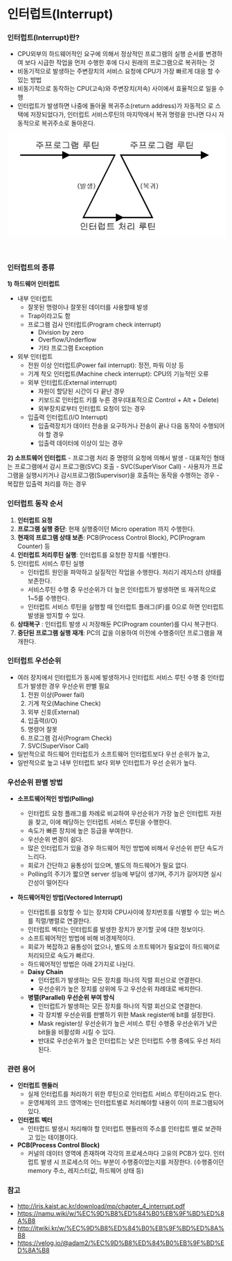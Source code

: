 # 인터럽트(Interrupt)

### 인터럽트(Interrupt)란?
- CPU외부의 하드웨어적인 요구에 의해서 정상적인 프로그램의 실행 순서를
변경하여 보다 시급한 작업을 먼저 수행한 후에 다시 원래의 프로그램으로
복귀하는 것
- 비동기적으로 발생하는 주변장치의 서비스 요청에 CPU가 가장 빠르게 대응
할 수 있는 방법
- 비동기적으로 동작하는 CPU(고속)와 주변장치(저속) 사이에서 효율적으로
일을 수행
- 인터럽트가 발생하면 나중에 돌아올 복귀주소(return address)가 자동적으
로 스택에 저장되었다가, 인터럽트 서비스루틴의 마지막에서 복귀 명령을
만나면 다시 자동적으로 복귀주소로 돌아온다. 

![Interrupt-1](https://raw.githubusercontent.com/Songwonseok/CS-Study/main/OS/images/Interrupt-1.PNG)

<br>

### 인터럽트의 종류
**1) 하드웨어 인터럽트**
- 내부 인터럽트
	- 잘못된 명령이나 잘못된 데이터를 사용할때 발생
	- Trap이라고도 함
	- 프로그램 검사 인터럽트(Program check interrupt)
		- Division by zero
		- Overflow/Underflow
		- 기타 프로그램 Exception
- 외부 인터럽트
	- 전원 이상 인터럽트(Power fail interrupt): 정전, 파워 이상 등
	- 기계 착오 인터럽트(Machine check interrupt): CPU의 기능적인 오류
	- 외부 인터럽트(External interrupt)
		- 자원이 할당된 시간이 다 끝난 경우
		- 키보드로 인터럽트 키를 누른 경우(대표적으로 Control + Alt + Delete)
		- 외부장치로부터 인터럽트 요청이 있는 경우
	- 입출력 인터럽트(I/O Interrupt)
		- 입출력장치가 데이터 전송을 요구하거나 전송이 끝나 다음 동작이 수행되어야 할 경우
		- 입출력 데이터에 이상이 있는 경우

**2) 소프트웨어 인터럽트**
	- 프로그램 처리 중 명령의 요청에 의해서 발생
	- 대표적인 형태는 프로그램에서 감시 프로그램(SVC) 호출
	- SVC(SuperVisor Call)
		- 사용자가 프로그램을 실행시키거나 감시프로그램(Supervisor)을 호출하는 동작을 수행하는 경우
		- 복잡한 입출력 처리를 하는 경우
<br>

### 인터럽트 동작 순서

1. **인터럽트 요청**
2. **프로그램 실행 중단**: 현재 실행중이던 Micro operation 까지 수행한다.
3. **현재의 프로그램 상태 보존**: PCB(Process Control Block), PC(Program Counter) 등
4. **인터럽트 처리루틴 실행**: 인터럽트를 요청한 장치를 식별한다.
5. 인터럽트 서비스 루틴 실행
   - 인터럽트 원인을 파악하고 실질적인 작업을 수행한다. 처리기 레지스터 상태를 보존한다.
   - 서비스루틴 수행 중 우선순위가 더 높은 인터럽트가 발생하면 또 재귀적으로 1~5를 수행한다.
   - 인터럽트 서비스 루틴을 실행할 때 인터럽트 플래그(IF)를 0으로 하면 인터럽트 발생을 방지할 수 있다.
6. **상태복구** : 인터럽트 발생 시 저장해둔 PC(Program counter)를 다시 복구한다.
7. **중단된 프로그램 실행 재개**: PC의 값을 이용하여 이전에 수행중이던 프로그램을 재개한다.



### 인터럽트 우선순위

- 여러 장치에서 인터럽트가 동시에 발생하거나 인터럽트 서비스 루틴 수행 중 인터럽트가 발생한 경우 우선순위 판별 필요
	1. 전원 이상(Power fail)
	2. 기계 착오(Machine Check)
	3. 외부 신호(External)
	4. 입출력(I/O)
	5. 명령어 잘못
	6. 프로그램 검사(Program Check)
	7. SVC(SuperVisor Call)
- 일반적으로 하드웨어 인터럽트가 소프트웨어 인터럽트보다 우선 순위가 높고,
- 일반적으로 높고 내부 인터럽트 보다 외부 인터럽트가 우선 순위가 높다.



### 우선순위 판별 방법
- **소프트웨어적인 방법(Polling)**
	- 인터럽트 요청 플래그를 차례로 비교하여 우선순위가 가장 높은 인터럽트 자원을 찾고, 이에 해당하는 인터럽트 서비스 루틴을 수행한다.
	- 속도가 빠른 장치에 높은 등급을 부여한다.
	- 우선순위 변경이 쉽다.
	- 많은 인터럽트가 있을 경우 하드웨어 적인 방법에 비해서 우선순위 판단 속도가 느리다.
	- 회로가 간단하고 융통성이 있으며, 별도의 하드웨어가 필요 없다.
	- Polling의 주기가 짧으면 server 성능에 부담이 생기며, 주기가 길어지면 실시간성이 떨어진다

- **하드웨어적인 방법(Vectored Interrupt)**
	- 인터럽트를 요청할 수 있는 장치와 CPU사이에 장치번호를 식별할 수 있는 버스를 직렬/병렬로 연결한다.
	- 인터럽트 벡터는 인터럽트를 발생한 장치가 분기할 곳에 대한 정보이다.
	- 소프트웨어적인 방법에 비해 비경제적이다.
	- 회로가 복잡하고 융통성이 없으나, 별도의 소프트웨어가 필요없이 하드웨어로 처리되므로 속도가 빠르다.
	- 하드웨어적인 방법은 아래 2가지로 나뉜다.
	- **Daisy Chain**
		- 인터럽트가 발생하는 모든 장치를 하나의 직렬 회선으로 연결한다.
		- 우선순위가 높은 장치를 상위에 두고 우선순위 차례대로 배치한다.
	- **병렬(Parallel) 우선순위 부여 방식**
		- 인터럽트가 발생하는 모든 장치를 하나의 직렬 회선으로 연결한다.
		- 각 장치별 우선순위를 판별하기 위한 Mask register에 bit를 설정한다.
		- Mask register상 우선순위가 높은 서비스 루틴 수행중 우선순위가 낮은 bit들을 비활성화 시킬 수 있다.
		- 반대로 우선순위가 높은 인터럽트는 낮은 인터럽트 수행 중에도 우선 처리된다.

### 관련 용어
- **인터럽트 핸들러**
	- 실제 인터럽트를 처리하기 위한 루틴으로 인터럽트 서비스 루틴이라고도 한다.
	- 운영체제의 코드 영역에는 인터럽트별로 처리해야할 내용이 이미 프로그램되어 있다.
- **인터럽트 벡터**
	- 인터럽드 발생시 처리해야 할 인터럽트 핸들러의 주소를 인터럽트 별로 보관하고 있는 테이블이다.
- **PCB(Process Control Block)**
	- 커널의 데이터 영역에 존재하며 각각의 프로세스마다 고유의 PCB가 있다.
인터럽트 발생 시 프로세스의 어느 부분이 수행중이었는지를 저장한다.
(수행중이던 memory 주소, 레지스터값, 하드웨어 상태 등)


### 참고
- http://iris.kaist.ac.kr/download/mp/chapter_4_interrupt.pdf
- https://namu.wiki/w/%EC%9D%B8%ED%84%B0%EB%9F%BD%ED%8A%B8
- http://itwiki.kr/w/%EC%9D%B8%ED%84%B0%EB%9F%BD%ED%8A%B8
- https://velog.io/@adam2/%EC%9D%B8%ED%84%B0%EB%9F%BD%ED%8A%B8